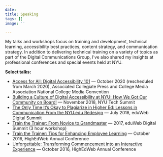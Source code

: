 ```yaml
---
date: 
title: Speaking
tags: []
image: ''

---
```

My talks and workshops focus on training and development, technical learning, accessibility best practices, content strategy, and communication strategy. In addition to delivering technical training on a variety of topics as part of the Digital Communications Group, I've also shared my insights at professional conferences and special events held at NYU.

**Select talks:**

* [Access for All: Digital Accessibility 101](https://drive.google.com/file/d/1yL_xILRq3OmID0atavuucGYs79yZc9Ye/view?usp=sharing) — October 2020 (rescheduled from March 2020), Associated Collegiate Press and College Media Association National College Media Convention
* [Building a Culture of Digital Accessibility at NYU: How We Got Our Community on Board!](https://www.nyu.edu/life/information-technology/about-nyu-it/nyu-technology-summit.html) — November 2018, NYU Tech Summit
* [The Only Time It’s Okay to Plagiarize in Higher Ed: Lessons in Communication From the NYU.edu Redesign](https://www.slideshare.net/heyjustkatie/the-only-time-its-okay-to-plagiarize-in-higher-ed-lessons-in-communication-from-the-nyuedu-redesign) — July 2018, eduWeb Digital Summit
* [Train the Trainer: From Novice to Grandmaster](https://www.slideshare.net/heyjustkatie/train-the-trainer-from-novice-to-grandmaster) — 2017, eduWeb Digital Summit (3 hour workshop)
* [Train the Trainer: Tips for Enhancing Employee Learning](https://www.slideshare.net/heyjustkatie/train-the-trainer-tips-for-enhancing-employee-learning-presented-at-highedweb-2016) — October 2016, HighEdWeb Annual Conference
* [Unforgettable: Transforming Commencement into an Interactive Experience](https://www.slideshare.net/heyjustkatie/unforgettable-transforming-commencement-into-an-interactive-experience-poster-session-presentation-at-highedweb-2016) — October 2016, HighEdWeb Annual Conference